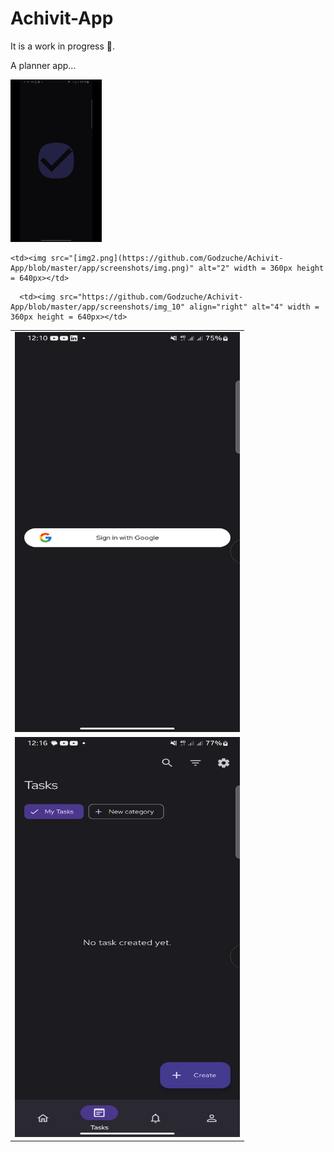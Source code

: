 # Achivit-App

It is a work in progress 🚧.

A planner app...

![Screen Record](https://github.com/Godzuche/Achivit-App/blob/master/app/screen-records/Screen_recording_Achivit.gif)

<table>
  <tr>
    <td> <img src="https://github.com/Godzuche/Achivit-App/blob/master/app/screenshots/auth_screen.png"  alt="1" width = 360px height = 640px ></td>

    <td><img src="[img2.png](https://github.com/Godzuche/Achivit-App/blob/master/app/screenshots/img.png)" alt="2" width = 360px height = 640px></td>
   </tr> 
   <tr>
      <td><img src="https://github.com/Godzuche/Achivit-App/blob/master/app/screenshots/img_1.png" alt="3" width = 360px height = 640px></td>

      <td><img src="https://github.com/Godzuche/Achivit-App/blob/master/app/screenshots/img_10" align="right" alt="4" width = 360px height = 640px></td>
  </tr>
</table>
